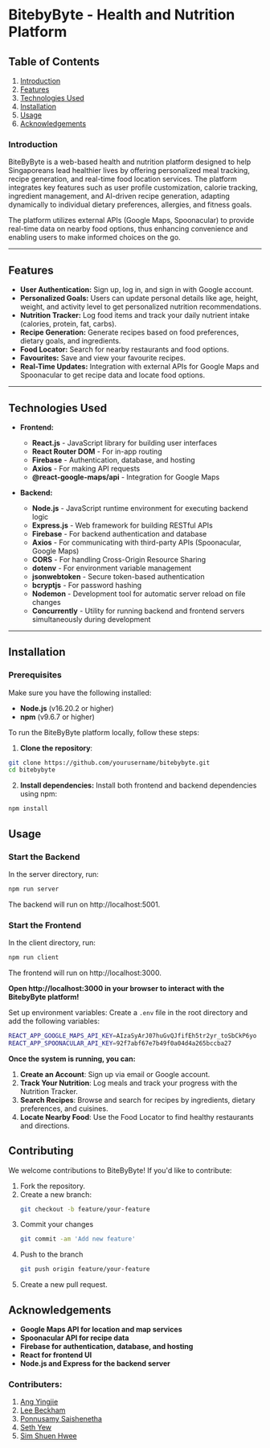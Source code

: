 # BitebyByte - Health and Nutrition Platform


## Table of Contents
1. [Introduction](#introduction)
2. [Features](#features)
3. [Technologies Used](#technologies-used)
4. [Installation](#installation)
5. [Usage](#usage)
6. [Acknowledgements](#acknowledgements)

### Introduction
BiteByByte is a web-based health and nutrition platform designed to help Singaporeans lead healthier lives by offering personalized meal tracking, recipe generation, and real-time food location services. The platform integrates key features such as user profile customization, calorie tracking, ingredient management, and AI-driven recipe generation, adapting dynamically to individual dietary preferences, allergies, and fitness goals.

The platform utilizes external APIs (Google Maps, Spoonacular) to provide real-time data on nearby food options, thus enhancing convenience and enabling users to make informed choices on the go.



---

## Features

- **User Authentication:** Sign up, log in, and sign in with Google account.
- **Personalized Goals:** Users can update personal details like age, height, weight, and activity level to get personalized nutrition recommendations.
- **Nutrition Tracker:** Log food items and track your daily nutrient intake (calories, protein, fat, carbs).
- **Recipe Generation:** Generate recipes based on food preferences, dietary goals, and ingredients.
- **Food Locator:** Search for nearby restaurants and food options.
- **Favourites:** Save and view your favourite recipes.
- **Real-Time Updates:** Integration with external APIs for Google Maps and Spoonacular to get recipe data and locate food options.

---

## Technologies Used

- **Frontend:**
  - **React.js** - JavaScript library for building user interfaces
  - **React Router DOM** - For in-app routing
  - **Firebase** - Authentication, database, and hosting
  - **Axios** - For making API requests
  - **@react-google-maps/api** - Integration for Google Maps

- **Backend:**
  - **Node.js** - JavaScript runtime environment for executing backend logic
  - **Express.js** - Web framework for building RESTful APIs
  - **Firebase** - For backend authentication and database
  - **Axios** - For communicating with third-party APIs (Spoonacular, Google Maps)
  - **CORS** - For handling Cross-Origin Resource Sharing
  - **dotenv** - For environment variable management
  - **jsonwebtoken** - Secure token-based authentication
  - **bcryptjs** - For password hashing
  - **Nodemon** - Development tool for automatic server reload on file changes
  - **Concurrently** - Utility for running backend and frontend servers simultaneously during development

---

## Installation

### Prerequisites

Make sure you have the following installed:

- **Node.js** (v16.20.2 or higher)
- **npm** (v9.6.7 or higher)
  
To run the BiteByByte platform locally, follow these steps:

1. **Clone the repository**:
```bash
git clone https://github.com/yourusername/bitebybyte.git
cd bitebybyte
```

2. **Install dependencies:**
 Install both frontend and backend dependencies using npm:
```bash
npm install
``` 
## Usage

### Start the Backend
In the server directory, run:

```bash
npm run server
```
The backend will run on http://localhost:5001.

### Start the Frontend
In the client directory, run:

```bash
npm run client
```

The frontend will run on http://localhost:3000.

**Open http://localhost:3000 in your browser to interact with the BitebyByte platform!**

Set up environment variables: Create a ```.env``` file in the root directory and add the following variables:
```bash
REACT_APP_GOOGLE_MAPS_API_KEY=AIzaSyArJ07huGvQJfifEh5tr2yr_toSbCkP6yo 
REACT_APP_SPOONACULAR_API_KEY=92f7abf67e7b49f0a04d4a265bccba27
``` 


**Once the system is running, you can:**

1. **Create an Account**: Sign up via email or Google account.
2. **Track Your Nutrition**: Log meals and track your progress with the Nutrition Tracker.
3. **Search Recipes**: Browse and search for recipes by ingredients, dietary preferences, and cuisines.
4. **Locate Nearby Food**: Use the Food Locator to find healthy restaurants and directions.

## Contributing

We welcome contributions to BiteByByte! If you'd like to contribute:

1. Fork the repository.
2. Create a new branch:
   ```bash
   git checkout -b feature/your-feature
   ```
3. Commit your changes
   ```bash
   git commit -am 'Add new feature'
   ```
4. Push to the branch
   ```bash
   git push origin feature/your-feature
   ```
5. Create a new pull request.


## Acknowledgements

- **Google Maps API for location and map services**
- **Spoonacular API for recipe data**
- **Firebase for authentication, database, and hosting**
- **React for frontend UI**
- **Node.js and Express for the backend server**

### Contributers:

1. [Ang Yingjie](#Ang-Yingjie)
2. [Lee Beckham](#Lee-Beckham)
3. [Ponnusamy Saishenetha](#Ponnusamy-Saishenetha)
4. [Seth Yew](#Seth-Yew)
5. [Sim Shuen Hwee](#Sim-Shuen-Hwee)



